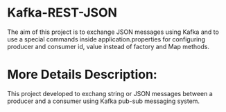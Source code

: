 # Kafka-REST-JSON
The aim of this project is to exchange JSON messages using Kafka and to use a special commands inside application.properties 
for configuring producer and consumer id, value instead of factory and Map methods.

# More Details Description:
This project developed to exchang string or JSON messages between a producer and a consumer using Kafka pub-sub messaging system.

